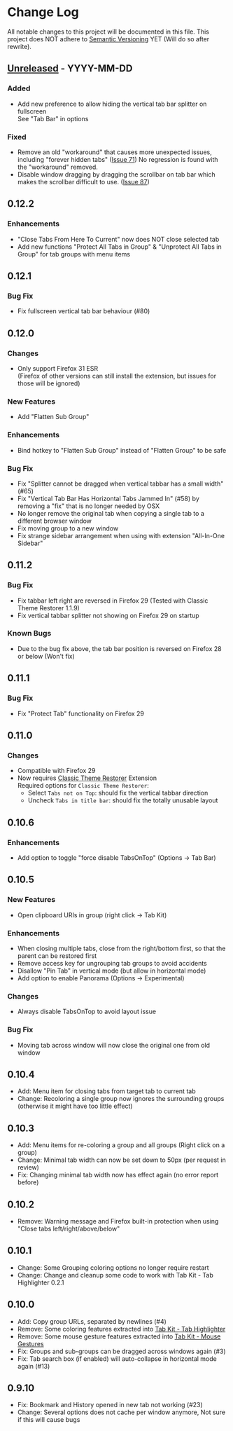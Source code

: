 # Change Log
All notable changes to this project will be documented in this file.
This project does NOT adhere to [Semantic Versioning](http://semver.org/) YET (Will do so after rewrite).


## [Unreleased][unreleased] - YYYY-MM-DD

### Added
- Add new preference to allow hiding the vertical tab bar splitter on fullscreen  
  See "Tab Bar" in options

### Fixed
- Remove an old "workaround" that causes more unexpected issues, including "forever hidden tabs" ([Issue 71][issue_71])
  No regression is found with the "workaround" removed.
- Disable window dragging by dragging the scrollbar on tab bar which makes the scrollbar difficult to use. ([Issue 87][issue_87])


## 0.12.2

### Enhancements
- "Close Tabs From Here To Current" now does NOT close selected tab
- Add new functions "Protect All Tabs in Group" & "Unprotect All Tabs in Group" for tab groups with menu items


## 0.12.1

### Bug Fix
- Fix fullscreen vertical tab bar behaviour (#80)


## 0.12.0

### Changes

- Only support Firefox 31 ESR  
  (Firefox of other versions can still install the extension, but issues for those will be ignored)

### New Features
- Add "Flatten Sub Group"

### Enhancements
- Bind hotkey to "Flatten Sub Group" instead of "Flatten Group" to be safe

### Bug Fix
- Fix "Splitter cannot be dragged when vertical tabbar has a small width" (#65)
- Fix "Vertical Tab Bar Has Horizontal Tabs Jammed In" (#58) by removing a "fix" that is no longer needed by OSX
- No longer remove the original tab when copying a single tab to a different browser window
- Fix moving group to a new window
- Fix strange sidebar arrangement when using with extension "All-In-One Sidebar"


## 0.11.2

### Bug Fix
- Fix tabbar left right are reversed in Firefox 29 (Tested with Classic Theme Restorer 1.1.9)
- Fix vertical tabbar splitter not showing on Firefox 29 on startup

### Known Bugs
- Due to the bug fix above, the tab bar position is reversed on Firefox 28 or below (Won't fix)


## 0.11.1

### Bug Fix
- Fix "Protect Tab" functionality on Firefox 29


## 0.11.0

### Changes

- Compatible with Firefox 29
- Now requires [Classic Theme Restorer](https://addons.mozilla.org/en-US/firefox/addon/classicthemerestorer/) Extension  
  Required options for `Classic Theme Restorer`:
  - Select `Tabs not on Top`: should fix the vertical tabbar direction
  - Uncheck `Tabs in title bar`: should fix the totally unusable layout


## 0.10.6

### Enhancements
- Add option to toggle "force disable TabsOnTop" (Options -> Tab Bar)


## 0.10.5

### New Features
- Open clipboard URIs in group (right click -> Tab Kit)

### Enhancements
- When closing multiple tabs, close from the right/bottom first, so that the parent can be restored first
- Remove access key for ungrouping tab groups to avoid accidents
- Disallow "Pin Tab" in vertical mode (but allow in horizontal mode)
- Add option to enable Panorama (Options -> Experimental)

### Changes
- Always disable TabsOnTop to avoid layout issue

### Bug Fix
- Moving tab across window will now close the original one from old window


## 0.10.4
- Add: Menu item for closing tabs from target tab to current tab
- Change: Recoloring a single group now ignores the surrounding groups (otherwise it might have too little effect)


## 0.10.3
- Add: Menu items for re-coloring a group and all groups (Right click on a group)
- Change: Minimal tab width can now be set down to 50px (per request in review)
- Fix: Changing minimal tab width now has effect again (no error report before)


## 0.10.2
- Remove: Warning message and Firefox built-in protection when using "Close tabs left/right/above/below"


## 0.10.1
- Change: Some Grouping coloring options no longer require restart
- Change: Change and cleanup some code to work with Tab Kit - Tab Highlighter 0.2.1


## 0.10.0
- Add: Copy group URLs, separated by newlines (#4)
- Remove: Some coloring features extracted into [Tab Kit - Tab Highlighter](https://github.com/tabkit/tab-highlighter)
- Remove: Some mouse gesture features extracted into [Tab Kit - Mouse Gestures](https://github.com/tabkit/mouse-gestures)
- Fix: Groups and sub-groups can be dragged across windows again (#3)
- Fix: Tab search box (if enabled) will auto-collapse in horizontal mode again (#13)


## 0.9.10
- Fix: Bookmark and History opened in new tab not working (#23)
- Change: Several options does not cache per window anymore, Not sure if this will cause bugs

[unreleased]: https://github.com/tabkit/tabkit2/compare/v0.12.2...HEAD

[issue_87]: https://github.com/tabkit/tabkit2/issues/87
[issue_71]: https://github.com/tabkit/tabkit2/issues/71
